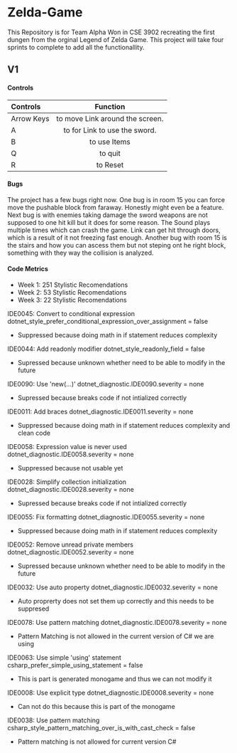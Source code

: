 # Zelda-Game

This Repository is for Team Alpha Won in CSE 3902 recreating the first dungen from the orginal Legend of Zelda Game. This project will take four sprints to complete to add all the functionallity. 

## V1

#### Controls

Controls | Function
| :--- | :---:
Arrow Keys  | to move Link around the screen.
  A | to for Link to use the sword. 
  B | to use Items
  Q | to quit
  R | to Reset
  
#### Bugs
  The project has a few bugs right now. One bug is in room 15 you can force move the pushable block from faraway. Honestly might even be a feature. Next bug is with enemies taking damage the sword weapons are not supposed to one hit kill but it does for some reason. The Sound plays multiple times which can crash the game. Link can get hit through doors, which is a result of it not freezing fast enough. Another bug with room 15 is the stairs and how you can ascess them but not steping ont he right block, something with they way the collision is analyzed.

#### Code Metrics

   - Week 1: 251 Stylistic Recomendations
   - Week 2: 53 Stylistic Recomendations
   - Week 3: 22 Stylistic Recomendations
   
  IDE0045: Convert to conditional expression
  dotnet_style_prefer_conditional_expression_over_assignment = false
  - Suppressed because doing math in if statement reduces complexity

  IDE0044: Add readonly modifier
  dotnet_style_readonly_field = false
  - Supressed because unknown whether need to be able to modify in the future

  IDE0090: Use 'new(...)'
  dotnet_diagnostic.IDE0090.severity = none
  - Supressed because breaks code if not intialized correctly

  IDE0011: Add braces
  dotnet_diagnostic.IDE0011.severity = none
  - Suppressed because doing math in if statement reduces complexity and clean code

  IDE0058: Expression value is never used
  dotnet_diagnostic.IDE0058.severity = none
  - Suppressed because not usable yet

  IDE0028: Simplify collection initialization
  dotnet_diagnostic.IDE0028.severity = none
  - Supressed because breaks code if not intialized correctly

  IDE0055: Fix formatting
  dotnet_diagnostic.IDE0055.severity = none
  - Suppressed because doing math in if statement reduces complexity

  IDE0052: Remove unread private members
  dotnet_diagnostic.IDE0052.severity = none
   - Supressed because unknown whether need to be able to modify in the future

  IDE0032: Use auto property
  dotnet_diagnostic.IDE0032.severity = none
  - Auto proprerty does not set them up correctly and this needs to be suppresed

  IDE0078: Use pattern matching
  dotnet_diagnostic.IDE0078.severity = none
  - Pattern Matching is not allowed in the current version of C# we are using 

  IDE0063: Use simple 'using' statement
  csharp_prefer_simple_using_statement = false
  - This is part is generated monogame and thus we can not modify it

  IDE0008: Use explicit type
  dotnet_diagnostic.IDE0008.severity = none
  - Can not do this because this is part of the monogame

  IDE0038: Use pattern matching
  csharp_style_pattern_matching_over_is_with_cast_check = false
  - Pattern matching is not allowed for current version C#

